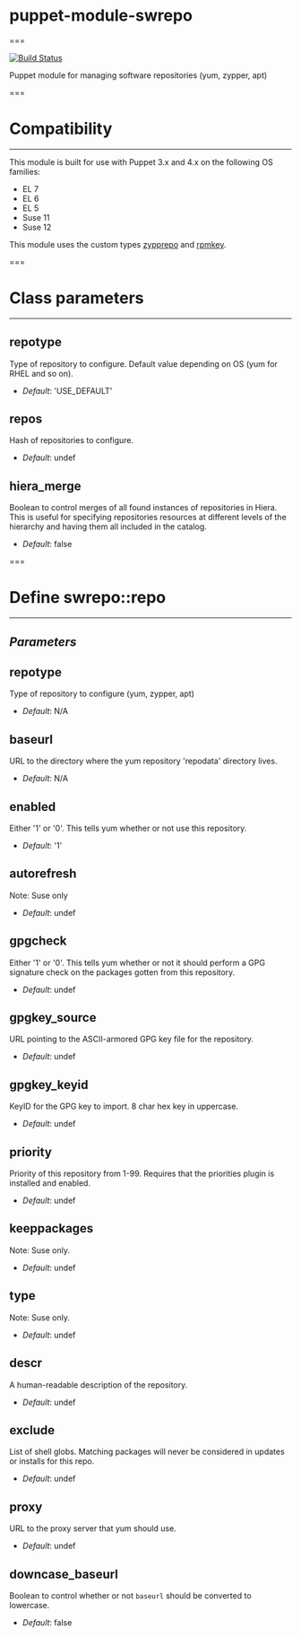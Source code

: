 # puppet-module-swrepo
===

[![Build Status](https://travis-ci.org/jwennerberg/puppet-module-swrepo.png?branch=master)](https://travis-ci.org/jwennerberg/puppet-module-swrepo)

Puppet module for managing software repositories (yum, zypper, apt)

===

# Compatibility
---------------
This module is built for use with Puppet 3.x and 4.x on the following OS families:

* EL 7
* EL 6
* EL 5
* Suse 11
* Suse 12

This module uses the custom types [zypprepo](https://github.com/deadpoint/puppet-zypprepo) and [rpmkey](https://github.com/stschulte/puppet-rpmkey).

===

# Class parameters
------------------

repotype
--------
Type of repository to configure. Default value depending on OS (yum for RHEL and so on).

- *Default*: 'USE_DEFAULT'

repos
-----
Hash of repositories to configure.

- *Default*: undef

hiera_merge
-----------
Boolean to control merges of all found instances of repositories in Hiera. This is useful for specifying repositories resources at different levels of the hierarchy and having them all included in the catalog.

- *Default*: false

===

# Define swrepo::repo
---------------------

*Parameters*
------------

repotype
--------
Type of repository to configure (yum, zypper, apt)

- *Default*: N/A

baseurl
-------
URL  to the directory where the yum repository 'repodata' directory lives.

- *Default*: N/A

enabled
-------
Either '1' or '0'. This tells yum whether or not use this repository.

- *Default*: '1'

autorefresh
-----------
Note: Suse only

- *Default*: undef

gpgcheck
--------
Either '1' or '0'. This tells yum whether or not it should perform a GPG signature check on the packages gotten from this repository.

- *Default*: undef

gpgkey_source
-------------
URL pointing to the ASCII-armored GPG key file for the repository.

- *Default*: undef

gpgkey_keyid
------------
KeyID for the GPG key to import. 8 char hex key in uppercase.

- *Default*: undef

priority
--------
Priority of this repository from 1-99. Requires that the priorities plugin is installed and enabled.

- *Default*: undef

keeppackages
------------
Note: Suse only.

- *Default*: undef

type
----
Note: Suse only.

- *Default*: undef

descr
-----
A human-readable description of the repository.

- *Default*: undef

exclude
-------
List of shell globs. Matching packages will never be considered in updates or installs for this repo.

- *Default*: undef

proxy
-----
URL to the proxy server that yum should use.

- *Default*: undef

downcase_baseurl
----------------
Boolean to control whether or not `baseurl` should be converted to lowercase.

- *Default*: false

